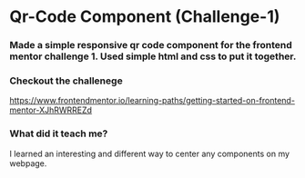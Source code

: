 # Qr-Code Component (Challenge-1)
### Made a simple responsive qr code component for the frontend mentor challenge 1. Used simple html and css to put it together. 

### Checkout the challenege 
https://www.frontendmentor.io/learning-paths/getting-started-on-frontend-mentor-XJhRWRREZd

### What did it teach me? 
I learned an interesting and different way to center any components on my webpage.

